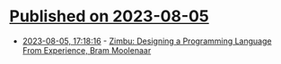 # [Published on 2023-08-05](index.md)

* [2023-08-05, 17:18:16](https://lobste.rs/s/jx9jpc/zimbu_designing_programming_language) - [Zimbu: Designing a Programming Language From Experience, Bram Moolenaar](https://youtu.be/_O-QdG2X1Lw)

